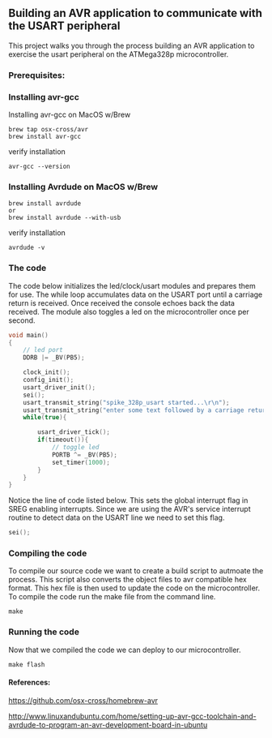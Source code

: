 ## Building an AVR application to communicate with the USART peripheral
This project walks you through the process building an AVR application to exercise the usart peripheral on the ATMega328p microcontroller.

### Prerequisites:

### Installing avr-gcc

Installing avr-gcc on MacOS w/Brew
```console
brew tap osx-cross/avr
brew install avr-gcc
```
verify installation
```console
avr-gcc --version
```

### Installing Avrdude on MacOS w/Brew
```console
brew install avrdude
or
brew install avrdude --with-usb
```
verify installation
```console
avrdude -v
```

### The code
The code below initializes the led/clock/usart modules and prepares them for use. The while loop accumulates data on the USART port until a carriage return is received. Once received the console echoes back the data received. The module also toggles a led on the microcontroller once per second. 

```c++
void main()
{
    // led port
    DDRB |= _BV(PB5);

    clock_init();
    config_init();
    usart_driver_init();
    sei();
    usart_transmit_string("spike_328p_usart started...\r\n");
    usart_transmit_string("enter some text followed by a carriage return\r\n");
    while(true){

        usart_driver_tick();
        if(timeout()){
            // toggle led
            PORTB ^= _BV(PB5);
            set_timer(1000);
        }
    }
}
```

Notice the line of code listed below. This sets the global interrupt flag in SREG enabling interrupts. Since we are using the AVR's service interrupt routine to detect data on the USART line we need to set this flag.
```c++
sei();
```

### Compiling the code
To compile our source code we want to create a build script to autmoate the process. This script also converts the object files to avr compatible hex format. This hex file is then used to update the code on the microcontroller. To compile the code run the make file from the command line.

```console
make
```


### Running the code
Now that we compiled the code we can deploy to our microcontroller.

```console
make flash
```


#### References:
https://github.com/osx-cross/homebrew-avr

http://www.linuxandubuntu.com/home/setting-up-avr-gcc-toolchain-and-avrdude-to-program-an-avr-development-board-in-ubuntu